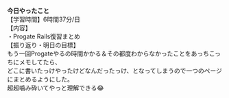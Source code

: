 **今日やったこと**<br>
【学習時間】6時間37分/日<br>
【内容】<br>
・Progate Rails復習まとめ<br>
【振り返り・明日の目標】<br>
もう一回Progateやるの時間かかる＆その都度わからなかったことをあっちこっちにメモしてたら、<br>
どこに書いたっけやったけどなんだったっけ、となってしまうので一つのページにまとめるようにした。<br>
超超噛み砕いてやっと理解できる😂<br>
